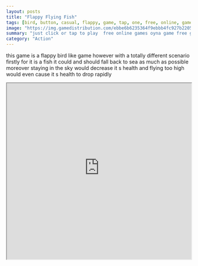 ```yaml
---
layout: posts
title: "Flappy Flying Fish"
tags: [bird, button, casual, flappy, game, tap, one, free, online, games, oyna, game, free, games, play, play, games]
image: "https://img.gamedistribution.com/ebbe6b6235364f9ebbb4fc927b22053b.jpg"
summary: "just click or tap to play  free online games oyna game free games play play games"
category: "Action"
---
```


this game is a flappy bird like game however with a totally different scenario firstly for it is a fish it could and should fall back to sea as much as possible moreover staying in the sky would decrease it s health and flying too high would even cause it s health to drop rapidly

<iframe width="100%" height="480px;" src="https://html5.gamedistribution.com/ebbe6b6235364f9ebbb4fc927b22053b/"></iframe>
